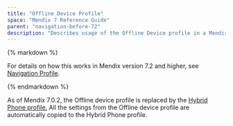 ```yaml
---
title: "Offline Device Profile"
space: "Mendix 7 Reference Guide"
parent: "navigation-before-72"
description: "Describes usage of the Offline Device profile in a Mendix app for Mendix versions 7.0 and 7.1."
---
```


<div class="alert alert-info">{% markdown %}

For details on how this works in Mendix version 7.2 and higher, see [Navigation Profile](navigation-profile).

{% endmarkdown %}</div>

As of Mendix 7.0.2, the Offline device profile is replaced by the [Hybrid Phone profile.](hybrid-phone-profile) All the settings from the Offline device profile are automatically copied to the Hybrid Phone profile.

